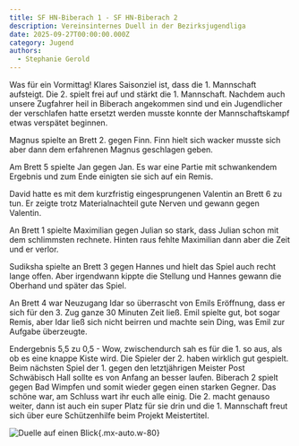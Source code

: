 ```yaml
---
title: SF HN-Biberach 1 - SF HN-Biberach 2
description: Vereinsinternes Duell in der Bezirksjugendliga
date: 2025-09-27T00:00:00.000Z
category: Jugend
authors:
  - Stephanie Gerold
---
```


Was für ein Vormittag! Klares Saisonziel ist, dass die 1. Mannschaft aufsteigt. Die 2. spielt frei auf und stärkt die 1. Mannschaft. Nachdem auch unsere Zugfahrer heil in Biberach angekommen sind und ein Jugendlicher der verschlafen hatte ersetzt werden musste konnte der Mannschaftskampf etwas verspätet beginnen.

Magnus spielte an Brett 2. gegen Finn. Finn hielt sich wacker musste sich aber dann dem erfahrenen Magnus geschlagen geben.

Am Brett 5 spielte Jan gegen Jan.
Es war eine Partie mit schwankendem Ergebnis und zum Ende einigten sie sich auf ein Remis.

David hatte es mit dem kurzfristig eingesprungenen Valentin an Brett 6 zu tun. Er zeigte trotz Materialnachteil gute Nerven und gewann gegen Valentin.

An Brett 1 spielte Maximilian gegen Julian so stark, dass Julian schon mit dem schlimmsten rechnete. Hinten raus fehlte Maximilian dann aber die Zeit und er verlor.

Sudiksha spielte an Brett 3 gegen Hannes und hielt das Spiel auch recht lange offen. Aber irgendwann kippte die Stellung und Hannes gewann die Oberhand und später das Spiel.

An Brett 4 war Neuzugang Idar so überrascht von Emils Eröffnung, dass er sich für den 3. Zug ganze 30 Minuten Zeit ließ. Emil spielte gut, bot sogar Remis, aber Idar ließ sich nicht beirren und machte sein Ding, was Emil zur Aufgabe überzeugte.

Endergebnis 5,5 zu 0,5 - Wow, zwischendurch sah es für die 1. so aus, als ob es eine knappe Kiste wird. Die Spieler der 2. haben wirklich gut gespielt. Beim nächsten Spiel der 1. gegen den letztjährigen Meister Post Schwäbisch Hall sollte es von Anfang an besser laufen. Biberach 2 spielt gegen Bad Wimpfen und somit wieder gegen einen starken Gegner. Das schöne war, am Schluss wart ihr euch alle einig. Die 2. macht genauso weiter, dann ist auch ein super Platz für sie drin und die 1. Mannschaft freut sich über eure Schützenhilfe beim Projekt Meistertitel.

![Duelle auf einen Blick](/assets/blog/20250927.sf-hn-biberach-1-sf-hn-biberach-2/20250927-bezirksjugendliga.jpeg){.mx-auto.w-80}
